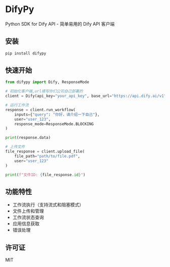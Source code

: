 # DifyPy

Python SDK for Dify API - 简单易用的 Dify API 客户端

## 安装

```bash
pip install difypy
```
## 快速开始

```python 
from difypy import Dify, ResponseMode

# 初始化客户端,url填写你们公司自己部署的
client = Dify(api_key="your_api_key", base_url="https://api.dify.ai/v1")

# 运行工作流
response = client.run_workflow(
    inputs={"query": "你好，请介绍一下自己"},
    user="user_123",
    response_mode=ResponseMode.BLOCKING
)

print(response.data)

# 上传文件
file_response = client.upload_file(
    file_path="path/to/file.pdf",
    user="user_123"
)

print(f"文件ID: {file_response.id}")

```

## 功能特性
- 工作流执行（支持流式和阻塞模式）
- 文件上传和管理
- 工作流状态查询
- 应用信息获取
- 错误处理

## 许可证
MIT
